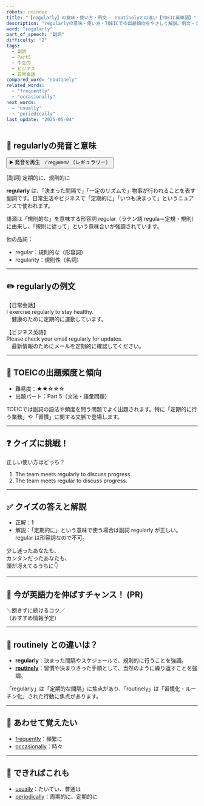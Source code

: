 ```yaml
---
robots: noindex
title: "【regularly】の意味・使い方・例文 ― routinelyとの違い【TOEIC英単語】"
description: "regularlyの意味・使い方・TOEICでの出題傾向をやさしく解説。例文・クイズ付きでroutinelyとの違いもわかりやすく学べます。"
word: "regularly"
part_of_speech: "副詞"
difficulty: "2"
tags:
  - 副詞
  - Part5
  - 中立的
  - ビジネス
  - 日常会話
compared_word: "routinely"
related_words:
  - "frequently"
  - "occasionally"
next_words:
  - "usually"
  - "periodically"
last_update: "2025-05-04"
---
```


## 🔰 regularlyの発音と意味

<button class="play-audio" onclick="playTTS('regularly')">
  <span class="play-audio-main">
    ▶️ 発音を再生　/ˈreɡjələrli/
  </span>
  <span class="play-audio-sub">
    （レギュラリー）
  </span>
</button>

[副詞] 定期的に、規則的に

**regularly** は、「決まった間隔で」「一定のリズムで」物事が行われることを表す副詞です。日常生活やビジネスで「定期的に」「いつも決まって」というニュアンスで使われます。

語源は「規則的な」を意味する形容詞 regular（ラテン語 regula＝定規・規則）に由来し、「規則に従って」という意味合いが強調されています。

他の品詞：  
- regular：規則的な（形容詞）
- regularity：規則性（名詞）

---

## ✏️ regularlyの例文

【日常会話】  
I exercise regularly to stay healthy.  
　健康のために定期的に運動しています。

【ビジネス英語】  
Please check your email regularly for updates.  
　最新情報のためにメールを定期的に確認してください。

---

## 🎯 TOEICの出題頻度と傾向

- 難易度：★★☆☆☆
- 出題パート：Part 5（文法・語彙問題）

TOEICでは副詞の語法や頻度を問う問題でよく出題されます。特に「定期的に行う業務」や「習慣」に関する文脈で登場します。

---

## ❓ クイズに挑戦！

正しい使い方はどっち？

1. The team meets regularly to discuss progress.  
2. The team meets regular to discuss progress.

---

## ✅ クイズの答えと解説

- 正解：**1**
- 解説：「定期的に」という意味で使う場合は副詞 regularly が正しい。regular は形容詞なので不可。

少し迷ったあなたも、  
カンタンだったあなたも、  
頭が冴えてるうちに👇️

---

## 🚀 今が英語力を伸ばすチャンス！ (PR)

<div class="info-center">
＼飽きずに続けるコツ／<br>  
（おすすめ情報予定）
</div>

---

## 🤔  routinely との違いは？

- **regularly**：決まった間隔やスケジュールで、規則的に行うことを強調。
- **[routinely](/word/routinely/)**：習慣や決まりきった手順として、当然のように繰り返すことを強調。

「regularly」は「定期的な間隔」に焦点があり、「routinely」は「習慣化・ルーチン化」された行動に焦点があります。

---

## 🧩 あわせて覚えたい

- [frequently](/word/frequently/)：頻繁に
- [occasionally](/word/occasionally/)：時々

---

## 📖 できればこれも

- [usually](/word/usually/)：たいてい、普通は
- [periodically](/word/periodically/)：周期的に、定期的に

<!-- cvid: aid08_bid27 -->
